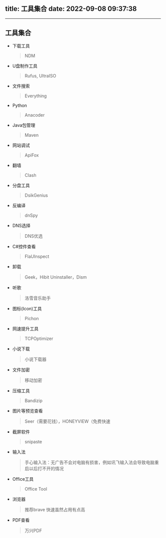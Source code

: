 title: 工具集合
date: 2022-09-08 09:37:38
---

---
## 工具集合

- 下载工具 
  
  > NDM

- U盘制作工具
  
  > Rufus, UltraISO

- 文件搜索
  
  > Everything

- Python
  
  > Anacoder

- Java包管理
  
  > Maven

- 网站调试
  
  > ApiFox

- 翻墙
  
  > Clash

- 分盘工具
  
  > DsikGenius

- 反编译
  
  > dnSpy

- DNS选择
  
  > DNS优选

- C#控件查看
  
  > FlaUInspect

- 卸载
  
  > Geek，Hibit Uninstaller，Dism

- 听歌
  
  > 洛雪音乐助手

- 图标(Icon)工具
  
  > Pichon

- 网速提升工具
  
  > TCPOptimizer

- 小说下载
  
  > 小说下载器

- 文件加密
  
  > 移动加密

- 压缩工具
  
  > Bandizip

- 图片等预览查看
  
  > Seer（需要花钱），HONEYVIEW（免费快速

- 截屏软件
  
  > snipaste

- 输入法
  
  > 手心输入法：无广告不会对电脑有损害，例如讯飞输入法会导致电脑重启以后打不开的情况

- Office工具
  
  > Office Tool

- 浏览器
  
  > 推荐brave 快速虽然占用有点高

- PDF查看
  
  > 万兴PDF